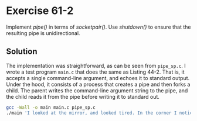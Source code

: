 # Exercise 61-2

Implement *pipe()* in terms of *socketpair()*. Use *shutdown()* to ensure that the resulting pipe
is unidirectional.

## Solution

The implementation was straightforward, as can be seen from `pipe_sp.c`. I wrote a test program
`main.c` that does the same as Listing 44-2. That is, it accepts a single command-line argument,
and echoes it to standard output. Under the hood, it consists of a  process that creates a pipe
and then forks a child. The parent writes the command-line argument string to the pipe, and the
child reads it from the pipe before writing it to standard out.

```bash
gcc -Wall -o main main.c pipe_sp.c
./main 'I looked at the mirror, and looked tired. In the corner I noticed my cat staring at me, and my tiredness went away'
```
